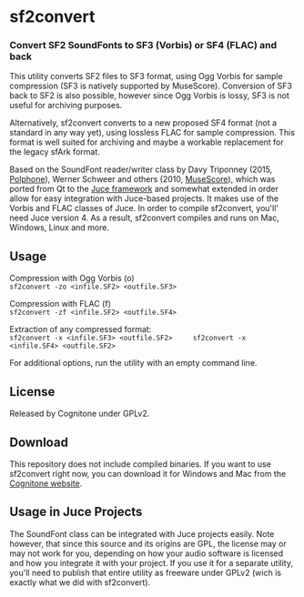 # sf2convert
### Convert SF2 SoundFonts to SF3 (Vorbis) or SF4 (FLAC) and back 

This utility converts SF2 files to SF3 format, using Ogg Vorbis for sample compression (SF3 is natively supported by MuseScore). Conversion of SF3 back to SF2 is also possible, however since Ogg Vorbis is lossy, SF3 is not useful for archiving purposes.

Alternatively, sf2convert converts to a new proposed SF4 format (not a standard in any way yet), using lossless FLAC for sample compression. This format is well suited for archiving and maybe a workable replacement for the legacy sfArk format.

Based on the SoundFont reader/writer class by Davy Triponney (2015, [Polphone](https://github.com/davy7125/polyphone)), Werner Schweer and others (2010, [MuseScore](https://github.com/musescore/MuseScore)), which was ported from Qt to the [Juce framework](https://www.juce.com) and somewhat extended in order allow for easy integration with Juce-based projects. It makes use of the Vorbis and FLAC classes of Juce. In order to compile sf2convert, you'll' need Juce version 4. As a result, sf2convert compiles and runs on Mac, Windows, Linux and more.

## Usage

Compression with Ogg Vorbis (o)    
`sf2convert -zo <infile.SF2> <outfile.SF3>`    
     
Compression with FLAC (f)    
`sf2convert -zf <infile.SF2> <outfile.SF4>`    
    
Extraction of any compressed format:    
`sf2convert -x <infile.SF3> <outfile.SF2>    
sf2convert -x <infile.SF4> <outfile.SF2>`    
    
For additional options, run the utility with an empty command line.


## License

Released by Cognitone under GPLv2.

## Download

This repository does not include compiled binaries. If you want to use sf2convert right now, you can download it for Windows and Mac from the [Cognitone website](http://www.cognitone.com/link.stml?from=github&to=opensource).

## Usage in Juce Projects

The SoundFont class can be integrated with Juce projects easily. Note however, that since this source and its origins are GPL, the license may or may not work for you, depending on how your audio software is licensed and how you integrate it with your project. If you use it for a separate utility, you'll need to publish that entire utility as freeware under GPLv2 (wich is exactly what we did with sf2convert).